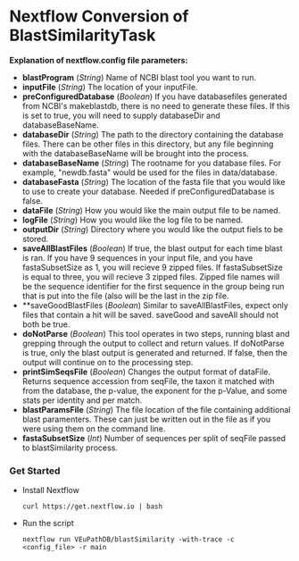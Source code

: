 # Nextflow Conversion of BlastSimilarityTask

**Explanation of nextflow.config file parameters:**
- **blastProgram** (*String*) Name of NCBI blast tool you want to run.
- **inputFile** (*String*) The location of your inputFile.
- **preConfiguredDatabase** (*Boolean*) If you have databasefiles generated from NCBI's makeblastdb, there is no need to generate these files. If this is set to true, you will need to supply databaseDir and databaseBaseName.
- **databaseDir** (*String*) The path to the directory containing the database files. There can be other files in this directory, but any file beginning with the databaseBaseName will be brought into the process.
- **databaseBaseName** (*String*) The rootname for you database files. For example, "newdb.fasta" would be used for the files in data/database.
- **databaseFasta** (*String*) The location of the fasta file that you would like to use to create your database. Needed if preConfiguredDatabase is false.
- **dataFile** (*String*) How you would like the main output file to be named.
- **logFile** (*String*) How you would like the log file to be named.
- **outputDir** (*String*) Directory where you would like the output fiels to be stored.
- **saveAllBlastFiles** (*Boolean*) If true, the blast output for each time blast is ran. If you have 9 sequences in your input file, and you have fastaSubsetSize as 1, you will recieve 9 zipped files. If fastaSubsetSize is equal to three, you will recieve 3 zipped files. Zipped file names will be the sequence identifier for the first sequence in the group being run that is put into the file (also will be the last in the zip file.
- **saveGoodBlastFiles (*Boolean*) Similar to saveAllBlastFiles, expect only files that contain a hit will be saved. saveGood and saveAll should not both be true.
- **doNotParse** (*Boolean*) This tool operates in two steps, running blast and grepping through the output to collect and return values. If doNotParse is true, only the blast output is generated and returned. If false, then the output will continue on to the processing step.
- **printSimSeqsFile** (*Boolean*) Changes the output format of dataFile. Returns sequence accession from seqFile, the taxon it matched with from the database, the p-value, the exponent for the p-Value, and some stats per identity and per match. 
- **blastParamsFile** (*String*) The file location of the file containing additional blast paramenters. These can just be written out in the file as if you were using them on the command line.
- **fastaSubsetSize** (*Int*) Number of sequences per split of seqFile passed to blastSimilarity process.
 
### Get Started
  * Install Nextflow
    
    `curl https://get.nextflow.io | bash`
  
  * Run the script
    
    `nextflow run VEuPathDB/blastSimilarity -with-trace -c  <config_file> -r main`
